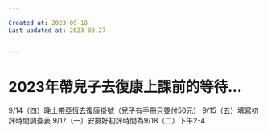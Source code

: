 ```yaml
---

Created at: 2023-09-18
Last updated at: 2023-09-27


---
```


# 2023年帶兒子去復康上課前的等待…


9/14（四）晚上帶亞恆去復康掛號（兒子有手冊只要付50元）
9/15（五）填寫初評時間調查表
9/17（一）安排好初評時間為9/18（二）下午2-4

